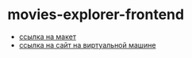# movies-explorer-frontend

* [ссылка на макет](https://disk.yandex.ru/d/qJXpt1CP27MyEA)
* [ссылка на сайт на виртуальной машине](http://movies.andreysapo.nomoredomains.monster/)

